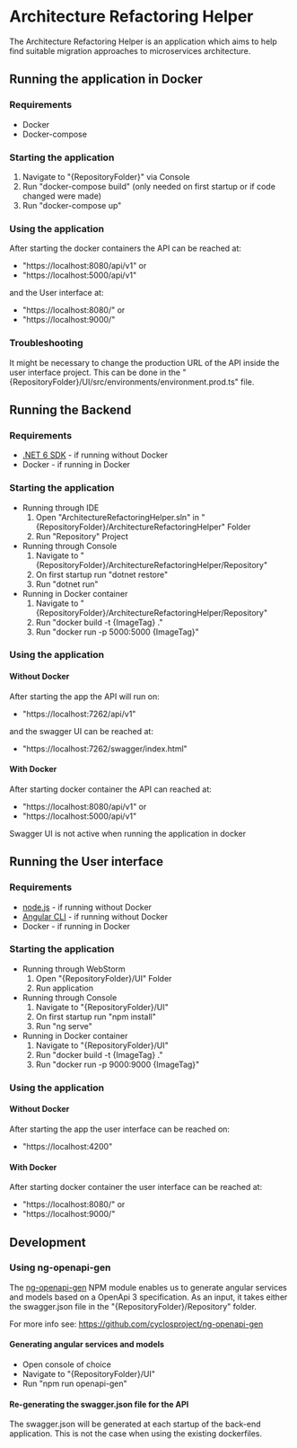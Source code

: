 # Architecture Refactoring Helper

The Architecture Refactoring Helper is an application which aims to help find suitable migration approaches to microservices architecture.

## Running the application in Docker

### Requirements

- Docker
- Docker-compose

### Starting the application

1. Navigate to "{RepositoryFolder}" via Console
2. Run "docker-compose build" (only needed on first startup or if code changed were made)
3. Run "docker-compose up"

### Using the application

After starting the docker containers the API can be reached at:
- "https://localhost:8080/api/v1" or 
- "https://localhost:5000/api/v1" 

and the User interface at:
- "https://localhost:8080/" or
- "https://localhost:9000/"

### Troubleshooting

It might be necessary to change the production URL of the API inside the user interface project.
This can be done in the "{RepositoryFolder}/UI/src/environments/environment.prod.ts" file.

## Running the Backend

### Requirements

- [.NET 6 SDK](https://dotnet.microsoft.com/en-us/download/dotnet) - if running without Docker
- Docker - if running in Docker

### Starting the application

- Running through IDE
    1. Open "ArchitectureRefactoringHelper.sln" in "{RepositoryFolder}/ArchitectureRefactoringHelper" Folder
    2. Run "Repository" Project
- Running through Console
    1. Navigate to "{RepositoryFolder}/ArchitectureRefactoringHelper/Repository"
    2. On first startup run "dotnet restore"
    3. Run "dotnet run"
- Running in Docker container
    1. Navigate to "{RepositoryFolder}/ArchitectureRefactoringHelper/Repository"
    2. Run "docker build -t {ImageTag} ."
    3. Run "docker run -p 5000:5000 {ImageTag}"

### Using the application

#### Without Docker
After starting the app the API will run on:
- "https://localhost:7262/api/v1" 

and the swagger UI can be reached at:
- "https://localhost:7262/swagger/index.html"

#### With Docker
After starting docker container the API can reached at:
- "https://localhost:8080/api/v1" or 
- "https://localhost:5000/api/v1" 

Swagger UI is not active when running the application in docker

## Running the User interface

### Requirements

- [node.js](https://nodejs.org/en/download) - if running without Docker
- [Angular CLI](https://angular.io/cli) - if running without Docker
- Docker - if running in Docker

### Starting the application

- Running through WebStorm
    1. Open "{RepositoryFolder}/UI" Folder
    2. Run application
- Running through Console
    1. Navigate to "{RepositoryFolder}/UI"
    2. On first startup run "npm install"
    3. Run "ng serve"
- Running in Docker container
    1. Navigate to "{RepositoryFolder}/UI"
    2. Run "docker build -t {ImageTag} ."
    3. Run "docker run -p 9000:9000 {ImageTag}"

### Using the application

#### Without Docker
After starting the app the user interface can be reached on:
- "https://localhost:4200"

#### With Docker
After starting docker container the user interface can be reached at:
- "https://localhost:8080/" or
- "https://localhost:9000/"

## Development

### Using ng-openapi-gen

The [ng-openapi-gen](https://github.com/cyclosproject/ng-openapi-gen) NPM module enables us to generate angular services and models based on a OpenApi 3 specification.
As an input, it takes either the swagger.json file in the "{RepositoryFolder}/Repository" folder.

For more info see: https://github.com/cyclosproject/ng-openapi-gen

#### Generating angular services and models

- Open console of choice
- Navigate to "{RepositoryFolder}/UI"
- Run "npm run openapi-gen"

#### Re-generating the swagger.json file for the API

The swagger.json will be generated at each startup of the back-end application.
This is not the case when using the existing dockerfiles.

